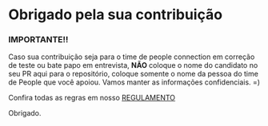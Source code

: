 # Obrigado pela sua contribuição

### IMPORTANTE!!

Caso sua contribuição seja para o time de people connection em correção de teste ou bate papo em entrevista, **NÃO** coloque o nome do candidato no seu PR aqui para o repositório, coloque somente o nome da pessoa do time de People que você apoiou. Vamos manter as informações confidenciais. =)

Confira todas as regras em nosso [REGULAMENTO](https://drive.google.com/file/d/1km2JxZgbeSivb5_uaYCfuWdXi5sbyPV4/view?usp=sharing)

Obrigado.
